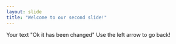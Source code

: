 ```yaml
---
layout: slide
title: "Welcome to our second slide!"
---
```

Your text "Ok it has been changed" 
Use the left arrow to go back!
